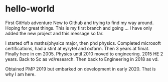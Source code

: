 # hello-world
First GitHub adventure
New to Github and trying to find my way around. Hoping for great things.
This is my first branch and going ...
I have only added the new project and this message so far.

I started off a maths/physics major, then phd physics. Completed microsoft certifications, had a stint at eyrytel and oxfarm. Then 3 years at fimat. Finally here in cm 2005. Physics until 2010 moved to engineering. 2015 HE 2 years. Back to Sc as vd/research. Then back to Engineering in 2018 as vd.

Obtained PMP 2019 but embarked on development in early 2020. That is why I am here. 
